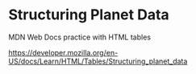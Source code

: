 # Structuring Planet Data

MDN Web Docs practice with HTML tables

https://developer.mozilla.org/en-US/docs/Learn/HTML/Tables/Structuring_planet_data

